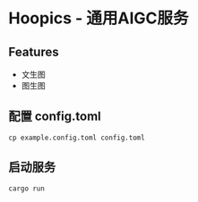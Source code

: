 # Hoopics - 通用AIGC服务

## Features
* 文生图
* 图生图

## 配置 config.toml
```
cp example.config.toml config.toml
```

## 启动服务
```shell
cargo run
```